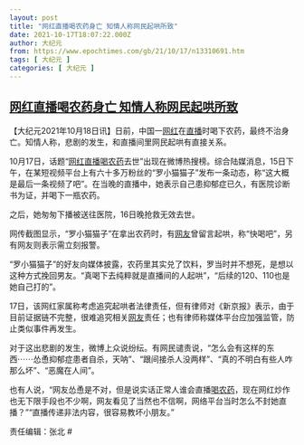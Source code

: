 ```yaml
---
layout: post
title: "网红直播喝农药身亡 知情人称网民起哄所致"
date: 2021-10-17T18:07:22.000Z
author: 大纪元
from: https://www.epochtimes.com/gb/21/10/17/n13310691.htm
tags: [ 大纪元 ]
categories: [ 大纪元 ]
---
```

<!--1634494042000-->
[网红直播喝农药身亡 知情人称网民起哄所致](https://www.epochtimes.com/gb/21/10/17/n13310691.htm)
------

<div>
<p>【大纪元2021年10月18日讯】日前，中国一<a href="https://www.epochtimes.com/gb/tag/%E7%BD%91%E7%BA%A2.html">网红</a>在<a href="https://www.epochtimes.com/gb/tag/%E7%9B%B4%E6%92%AD.html">直播</a>时喝下农药，最终不治身亡。知情人称，悲剧的发生，和直播间里网民起哄有直接关系。</p><p>10月17日，话题“<a href="https://www.epochtimes.com/gb/tag/%E7%BD%91%E7%BA%A2.html">网红</a><a href="https://www.epochtimes.com/gb/tag/%E7%9B%B4%E6%92%AD.html">直播</a><a href="https://www.epochtimes.com/gb/tag/%E5%96%9D%E5%86%9C%E8%8D%AF.html">喝农药</a>去世”出现在微博热搜榜。综合陆媒消息，15日下午，在某短视频平台上有六十多万粉丝的“罗小猫猫子”发布一条动态，称“这大概是最后一条视频了吧”。在当晚的直播中，她表示自己患抑郁症已久，有医院诊断书为证，并喝下一瓶农药。</p><p>之后，她匆匆下播被送往医院，16日晚抢救无效去世。</p><p>网传截图显示，“罗小猫猫子”在拿出农药时，有<a href="https://www.epochtimes.com/gb/tag/%E7%BD%91%E5%8F%8B.html">网友</a>曾留言起哄，称“快喝吧”，另有网友则表示需立刻报警。</p><p>“罗小猫猫子”的好友向媒体披露，农药里其实兑了饮料，罗当时并不想死，是想以这种方式挽回男友。“真喝下去纯粹就是直播间的人起哄”，“后续的120、110也是她自己打的”。</p><p>17日，该网红家属称考虑追究起哄者法律责任，但有律师对《新京报》表示，由于目前证据链不完整，很难追究相关<a href="https://www.epochtimes.com/gb/tag/%E7%BD%91%E5%8F%8B.html">网友</a>责任；也有律师称媒体平台应加强监管，防止类似事件再发生。</p><p>对于这出悲剧的发生，微博上众说纷纭。有网民谴责说，“怎么会有这样的东西⋯⋯怂恿抑郁症患者自杀，天呐”、“跟间接杀人没两样”、“真的不明白有些人咋那么坏”、“恶魔在人间”。</p><p>也有人说，“网友怂恿是不对，但是说实话正常人谁会直播<a href="https://www.epochtimes.com/gb/tag/%E5%96%9D%E5%86%9C%E8%8D%AF.html">喝农药</a>，现在网红炒作也无下限手段也不少啊，网友看见了当然也不信啊，网络平台当时怎么不封她直播？”“直播传递非法内容，很容易教坏小朋友。”</p><p>责任编辑：张北 #</p>
</div>
